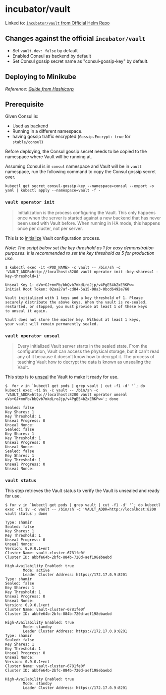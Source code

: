 # incubator/vault
Linked to: [`incubator/vault` from Official Helm Repo](https://github.com/helm/charts/tree/master/incubator/vault)

## Changes against the official `incubator/vault`
* Set `vault.dev: false` by default
* Enabled Consul as backend by default
* Set Consul gossip secret name as "consul-gossip-key" by default.

## Deploying to Minikube
*Reference: [Guide from Hashicorp](https://github.com/hashicorp/vault-guides/tree/master/operations/provision-vault/kubernetes/minikube)*

## Prerequisite
Given Consul is:
* Used as backend
* Running in a different namespace.
* having gossip traffic encrypted (`Gossip.Encrypt: true` for `stable/consul`)

Before deploying, the Consul gossip secret needs to be copied to the namespace where Vault will be running at.

Assuming Consul is in `consul` namespace and Vault will be in `vault` namespace, run the following command to copy the Consul gossip secret over.
```
kubectl get secret consul-gossip-key --namespace=consul --export -o yaml | kubectl apply --namespace=vault -f -
```

### `vault operator init`
> Initialization is the process configuring the Vault. This only happens once when the server is started against a new backend that has never been used with Vault before. When running in HA mode, this happens once per cluster, not per server.

This is to [initialize](https://learn.hashicorp.com/vault/getting-started/deploy#initializing-the-vault) Vault configuration process.

_Note: The script below set the key threshold as 1 for easy demonstration purposes. It is recommended to set the key threshold as 5 for production use._
```
$ kubectl exec -it <POD_NAME> -c vault -- /bin/sh -c 'VAULT_ADDR=http://localhost:8200 vault operator init -key-shares=1 -key-threshold=1'

Unseal Key 1: oVo+GJ+mnPb/bbQvb7mkdLroJjp/v4PgE54bZxERKPw=
Initial Root Token: 02aa27af-cd84-5a15-08a3-0bcd6492e768

Vault initialized with 1 keys and a key threshold of 1. Please
securely distribute the above keys. When the vault is re-sealed,
restarted, or stopped, you must provide at least 1 of these keys
to unseal it again.

Vault does not store the master key. Without at least 1 keys,
your vault will remain permanently sealed.
```

### `vault operator unseal`
> Every initialized Vault server starts in the sealed state. From the configuration, Vault can access the physical storage, but it can't read any of it because it doesn't know how to decrypt it. The process of teaching Vault how to decrypt the data is known as unsealing the Vault.

This step is to [unseal](https://learn.hashicorp.com/vault/getting-started/deploy#seal-unseal) the Vault to make it ready for use.
```
$  for v in `kubectl get pods | grep vault | cut -f1 -d' '`; do kubectl exec -ti $v -c vault -- /bin/sh -c 'VAULT_ADDR=http://localhost:8200 vault operator unseal oVo+GJ+mnPb/bbQvb7mkdLroJjp/v4PgE54bZxERKPw='; done

Sealed: false
Key Shares: 1
Key Threshold: 1
Unseal Progress: 0
Unseal Nonce:
Sealed: false
Key Shares: 1
Key Threshold: 1
Unseal Progress: 0
Unseal Nonce:
Sealed: false
Key Shares: 1
Key Threshold: 1
Unseal Progress: 0
Unseal Nonce:
```

### `vault status`
This step retrieves the Vault status to verify the Vault is unsealed and ready for use.
```
$ for v in `kubectl get pods | grep vault | cut -f1 -d' '`; do kubectl exec -ti $v -c vault -- /bin/sh -c 'VAULT_ADDR=http://localhost:8200 vault status'; done

Type: shamir
Sealed: false
Key Shares: 1
Key Threshold: 1
Unseal Progress: 0
Unseal Nonce:
Version: 0.9.0.1+ent
Cluster Name: vault-cluster-6781fe0f
Cluster ID: abbfe64b-2bfc-884b-720d-aef198ebaebd

High-Availability Enabled: true
        Mode: active
        Leader Cluster Address: https://172.17.0.9:8201
Type: shamir
Sealed: false
Key Shares: 1
Key Threshold: 1
Unseal Progress: 0
Unseal Nonce:
Version: 0.9.0.1+ent
Cluster Name: vault-cluster-6781fe0f
Cluster ID: abbfe64b-2bfc-884b-720d-aef198ebaebd

High-Availability Enabled: true
        Mode: standby
        Leader Cluster Address: https://172.17.0.9:8201
Type: shamir
Sealed: false
Key Shares: 1
Key Threshold: 1
Unseal Progress: 0
Unseal Nonce:
Version: 0.9.0.1+ent
Cluster Name: vault-cluster-6781fe0f
Cluster ID: abbfe64b-2bfc-884b-720d-aef198ebaebd

High-Availability Enabled: true
        Mode: standby
        Leader Cluster Address: https://172.17.0.9:8201
```
